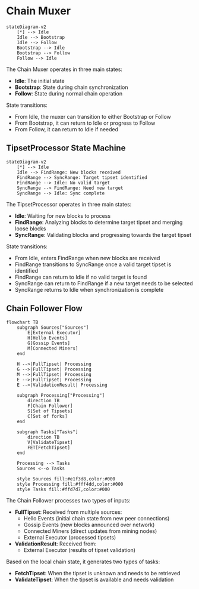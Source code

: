 # Chain Muxer

```mermaid
stateDiagram-v2
    [*] --> Idle
    Idle --> Bootstrap
    Idle --> Follow
    Bootstrap --> Idle
    Bootstrap --> Follow
    Follow --> Idle
```

The Chain Muxer operates in three main states:
- **Idle**: The initial state
- **Bootstrap**: State during chain synchronization
- **Follow**: State during normal chain operation

State transitions:
- From Idle, the muxer can transition to either Bootstrap or Follow
- From Bootstrap, it can return to Idle or progress to Follow
- From Follow, it can return to Idle if needed

## TipsetProcessor State Machine

```mermaid
stateDiagram-v2
    [*] --> Idle
    Idle --> FindRange: New blocks received
    FindRange --> SyncRange: Target tipset identified
    FindRange --> Idle: No valid target
    SyncRange --> FindRange: Need new target
    SyncRange --> Idle: Sync complete
```

The TipsetProcessor operates in three main states:
- **Idle**: Waiting for new blocks to process
- **FindRange**: Analyzing blocks to determine target tipset and merging loose blocks
- **SyncRange**: Validating blocks and progressing towards the target tipset

State transitions:
- From Idle, enters FindRange when new blocks are received
- FindRange transitions to SyncRange once a valid target tipset is identified
- FindRange can return to Idle if no valid target is found
- SyncRange can return to FindRange if a new target needs to be selected
- SyncRange returns to Idle when synchronization is complete

## Chain Follower Flow

```mermaid
flowchart TB
    subgraph Sources["Sources"]
        E[External Executor]
        H[Hello Events]
        G[Gossip Events]
        M[Connected Miners]
    end
    
    H -->|FullTipset| Processing
    G -->|FullTipset| Processing
    M -->|FullTipset| Processing
    E -->|FullTipset| Processing
    E -->|ValidationResult| Processing

    subgraph Processing["Processing"]
        direction TB
        F[Chain Follower]
        S[Set of Tipsets]
        C[Set of forks]
    end

    subgraph Tasks["Tasks"]
        direction TB
        V[ValidateTipset]
        FET[FetchTipset]
    end

    Processing --> Tasks
    Sources <--o Tasks

    style Sources fill:#e1f3d8,color:#000
    style Processing fill:#fff4dd,color:#000
    style Tasks fill:#ffd7d7,color:#000
```

The Chain Follower processes two types of inputs:
- **FullTipset**: Received from multiple sources:
  - Hello Events (initial chain state from new peer connections)
  - Gossip Events (new blocks announced over network)
  - Connected Miners (direct updates from mining nodes)
  - External Executor (processed tipsets)
- **ValidationResult**: Received from:
  - External Executor (results of tipset validation)

Based on the local chain state, it generates two types of tasks:
- **FetchTipset**: When the tipset is unknown and needs to be retrieved
- **ValidateTipset**: When the tipset is available and needs validation

